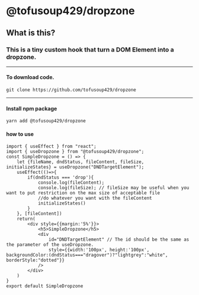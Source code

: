 # @tofusoup429/dropzone
## What is this?
### This is a tiny custom hook that turn a DOM Element into a dropzone. 
-----------------------------------------------------------------------------------------------------------------------
#### To download code.  
```
git clone https://github.com/tofusoup429/dropzone
```

-----------------------------------------------------------------------------------------------------------------------
#### Install npm package
```
yarn add @tofusoup429/dropzone
```

#### how to use
```
import { useEffect } from "react";
import { useDropzone } from "@tofusoup429/dropzone";
const SimpleDropzone = () => {
    let {fileName, dndStatus, fileContent, fileSize,  initializeStates} = useDropzone("DNDTargetElement");
    useEffect(()=>{
        if(dndStatus === 'drop'){
            console.log(fileContent); 
            console.log(fileSize); // fileSize may be useful when you want to put restriction on the max size of acceptable file
            //do whatever you want with the fileContent
            initializeStates()
        }
    }, [fileContent])
    return(
        <div style={{margin:'5%'}}>
            <h5>SimpleDropzone</h5>
            <div 
                id="DNDTargetElement" // The id should be the same as the parameter of the useDropzone. 
                style={{width:'100px', height:'100px', backgroundColor:(dndStatus==="dragover")?"lightgrey":"white", borderStyle:"dotted"}} 
            />
        </div>
    )
}
export default SimpleDropzone

```
